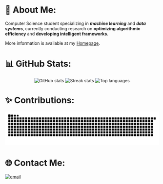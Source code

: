 # 💫 About Me:
Computer Science student specializing in **_machine learning_** and **_data systems_**, currently conducting research on **optimizing algorithmic efficiency** and **developing intelligent frameworks**.

More information is available at my [Homepage](https://zihaozeng0021.github.io/personal-portfolio/).

# 📊 GitHub Stats:
<p align="center">
  <img
    src="https://github-readme-stats.vercel.app/api?username=zihaozeng0021&theme=dark&hide_border=false&include_all_commits=false&count_private=true"
    style="height:120px; width:auto; max-width:32%;"
    alt="GitHub stats"
  />
  <img
    src="https://nirzak-streak-stats.vercel.app/?user=zihaozeng0021&theme=dark&hide_border=false"
    style="height:120px; width:auto; max-width:32%;"
    alt="Streak stats"
  />
  <img
    src="https://github-readme-stats.vercel.app/api/top-langs/?username=zihaozeng0021&theme=dark&hide_border=false&include_all_commits=true&count_private=true&layout=compact"
    style="height:120px; width:auto; max-width:32%;"
    alt="Top languages"
  />
</p>


# ✨ Contributions:
![snake gif](https://github.com/zihaozeng0021/zihaozeng0021/blob/output/github-snake-dark.svg)


# 🌐 Contact Me:
[![email](https://img.shields.io/badge/Email-D14836?logo=gmail&logoColor=white)](mailto:zihaozeng0021@gmail.com) 
